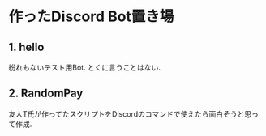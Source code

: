 # 作ったDiscord Bot置き場
## 1. hello
紛れもないテスト用Bot. とくに言うことはない. 

## 2. RandomPay
友人T氏が作ってたスクリプトをDiscordのコマンドで使えたら面白そうと思って作成. 